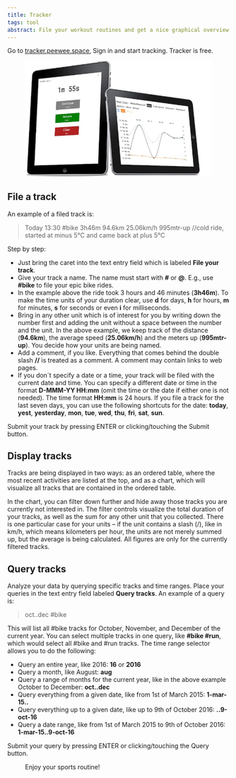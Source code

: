 ```yaml
---
title: Tracker
tags: tool
abstract: File your workout routines and get a nice graphical overview of your achievements and improvements.
---
```

Go to [tracker.peewee.space](http://tracker.peewee.space), Sign in and start tracking. Tracker is free.

<figure>
<img src="/img/tracker/tracker.jpg" />
</figure>

## File a track

An example of a filed track is:

> Today 13:30 #bike 3h46m 94.6km 25.06km/h 995mtr-up //cold ride, started at minus 5°C and came back at plus 5°C

Step by step:

- Just bring the caret into the text entry field which is labeled **File your track**.
- Give your track a name. The name must start with **#** or **@**. E.g., use **#bike** to file your epic bike rides.
- In the example above the ride took 3 hours and 46 minutes (**3h46m**). To make the time units of your duration clear, use **d** for days, **h** for hours, **m** for minutes, **s** for seconds or even **i** for milliseconds.
- Bring in any other unit which is of interest for you by writing down the number first and adding the unit without a space between the number and the unit. In the above example, we keep track of the distance (**94.6km**), the average speed (**25.06km/h**) and the meters up (**995mtr-up**). You decide how your units are being named.
- Add a comment, if you like. Everything that comes behind the double slash **//** is treated as a comment. A comment may contain links to web pages.
- If you don´t specify a date or a time, your track will be filed with the current date and time. You can specify a different date or time in the format **D-MMM-YY HH:mm** (omit the time or the date if either one is not needed). The time format **HH:mm** is 24 hours. If you file a track for the last seven days, you can use the following shortcuts for the date: **today**, **yest**, **yesterday**, **mon**, **tue**, **wed**, **thu**, **fri**, **sat**, **sun**.

Submit your track by pressing ENTER or clicking/touching the Submit button.

## Display tracks

Tracks are being displayed in two ways: as an ordered table, where the most recent activities are listed at the top,
and as a chart, which will visualize all tracks that are contained in the ordered table.

In the chart, you can filter down further and hide away those tracks you are currently not interested in.
The filter controls visualize the total duration of your tracks, as well as the sum for any other unit that you collected.
There is one particular case for your units – if the unit contains a slash (/), like in km/h, which means kilometers per hour, the units are not merely summed up, but the average is being calculated. All figures are only for the currently filtered tracks.

## Query tracks

Analyze your data by querying specific tracks and time ranges. Place your queries in the text entry field labeled **Query tracks**. An example of a query is:

> oct..dec #bike

This will list all #bike tracks for October, November, and December of the current year. You can select multiple tracks in one query, like **#bike #run**, which would select all #bike and #run tracks. The time range selector allows you to do the following:

- Query an entire year, like 2016: **16** or **2016**
- Query a month, like August: **aug**
- Query a range of months for the current year, like in the above example October to December: **oct..dec**
- Query everything from a given date, like from 1st of March 2015: **1-mar-15..**
- Query everything up to a given date, like up to 9th of October 2016: **..9-oct-16**
- Query a date range, like from 1st of March 2015 to 9th of October 2016: **1-mar-15..9-oct-16**

Submit your query by pressing ENTER or clicking/touching the Query button.

<figure>Enjoy your sports routine!</figure>
